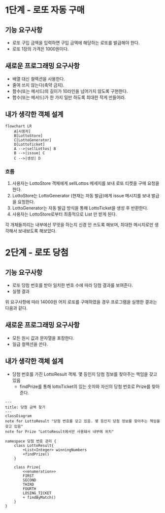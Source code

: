 # 1단계 - 로또 자동 구매

## 기능 요구사항

- 로또 구입 금액을 입력하면 구입 금액에 해당하는 로또를 발급해야 한다.
- 로또 1장의 가격은 1000원이다.

## 새로운 프로그래밍 요구사항

- 배열 대신 컬렉션을 사용한다.
- 줄여 쓰지 않는다(축약 금지).
- 함수(또는 메서드)의 길이가 10라인을 넘어가지 않도록 구현한다.
- 함수(또는 메서드)가 한 가지 일만 하도록 최대한 작게 만들어라.

## 내가 생각한 객체 설계

```mermaid
flowchart LR
    A[사용자]
    B[LottoStore]
    C[LottoGenerator]
    D[LottoTicket]
    A -->|sellLottos| B
    B -->|issue| C
    C -->|생성| D
```

### 흐름

1. 사용자는 LottoStore 객체에게 sellLottos 메세지를 보내 로또 티켓을 구매 요청을 한다.
2. LottoStore는 LottoGenerator (현재는 자동 발급)에게 issue 메시지를 보내 발급을 요청한다.
3. LottoGenerator는 자동 발급 방식을 통해 LottoTicket을 생성 후 반환한다.
4. 사용자는 LottoStore로부터 최종적으로 List<LottoTicket> 만 받게 된다.

각 개체들끼리는 내부에선 무엇을 하는지 신경 안 쓰도록 해보며, 최대한 메시지로만 생각해서 보내보도록 해보았다.

# 2단계 - 로또 당첨

## 기능 요구사항

- 로또 당첨 번호를 받아 일치한 번호 수에 따라 당첨 결과를 보여준다.
- 실행 결과

위 요구사항에 따라 14000원 어치 로또를 구매하였을 경우 프로그램을 실행한 결과는 다음과 같다.

## 새로운 프로그래밍 요구사항

- 모든 원시 값과 문자열을 포장한다.
- 일급 컬렉션을 쓴다.

## 내가 생각한 객체 설계

- 당첨 번호를 가진 LottoResult 객체. 몇 등인지 당첨 정보를 찾아주는 책임을 갖고 있음
    - findPrize를 통해 lottoTicket의 있는 숫자와 자신의 당첨 번호로 Prize를 찾아 준다.

```mermaid
---
title: 당첨 금액 찾기
---
classDiagram
note for LottoResult "당첨 번호를 갖고 있음. 몇 등인지 당첨 정보를 찾아주는 책임을 갖고 있음"
note for Prize "LottoResult에서만 사용돼서 내부에 위치"

namespace 당첨 번호 관리 {
    class LottoResult{
        +List<Integer> winningNumbers
        +findPrize()
    }

    class Prize{
        <<enumeration>>
        FIRST
        SECOND
        THIRD
        FOURTH
        LOSING_TICKET
        + findByMatch()
    }  
}
```
